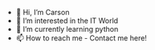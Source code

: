 - 👋 Hi, I’m Carson
- 👀 I’m interested in the IT World
- 🌱 I’m currently learning python
- 📫 How to reach me - Contact me here!

<!---
carsonful/carsonful is a ✨ special ✨ repository because its `README.md` (this file) appears on your GitHub profile.
You can click the Preview link to take a look at your changes.
--->
